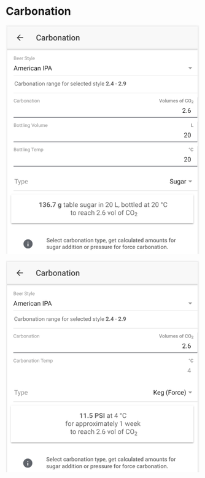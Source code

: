 # Carbonation

![Calculate sugar amount when carbonating with sugar](../.gitbook/assets/image%20%2824%29.png)

![Calculate carbonation preassure when force carbonating](../.gitbook/assets/image%20%2850%29.png)

